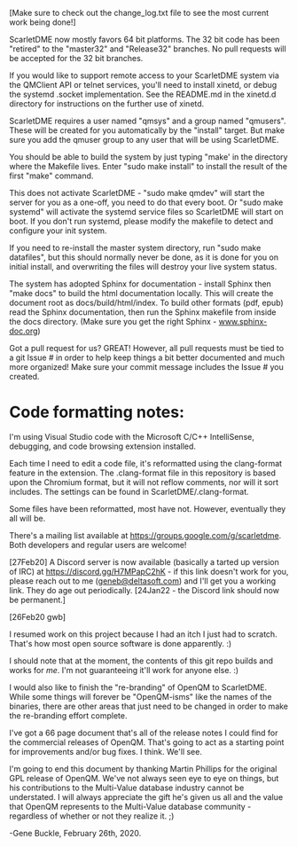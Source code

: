 [Make sure to check out the change_log.txt file to see the most
 current work being done!]

ScarletDME now mostly favors 64 bit platforms.  The 32 bit code has been
"retired" to the "master32" and "Release32" branches.  No pull requests will
be accepted for the 32 bit branches.

If you would like to support remote access to your ScarletDME system via
the QMClient API or telnet services, you'll need to install xinetd, or
debug the systemd .socket implementation. See the README.md in the
xinetd.d directory for instructions on the further use of xinetd.

ScarletDME requires a user named "qmsys" and a group named "qmusers".
These will be created for you automatically by the "install" target. But
make sure you add the qmuser group to any user that will be using
ScarletDME.

You should be able to build the system by just typing "make' in the
directory where the Makefile lives. Enter "sudo make install" to install
the result of the first "make" command.

This does not activate ScarletDME - "sudo make qmdev" will start the
server for you as a one-off, you need to do that every boot. Or "sudo
make systemd" will activate the systemd service files so ScarletDME will
start on boot. If you don't run systemd, please modify the makefile to
detect and configure your init system.

If you need to re-install the master system directory, run "sudo make
datafiles", but this should normally never be done, as it is done for
you on initial install, and overwriting the files will destroy your live
system status.

The system has adopted Sphinx for documentation - install Sphinx then
"make docs" to build the html documentation locally. This will create
the document root as docs/build/html/index. To build other formats (pdf,
epub) read the Sphinx documentation, then run the Sphinx makefile from
inside the docs directory. (Make sure you get the right Sphinx - www.sphinx-doc.org)

Got a pull request for us?  GREAT!  However, all pull requests must be tied to 
a git Issue # in order to help keep things a bit better documented and much
more organized!  Make sure your commit message includes the Issue # you created.

Code formatting notes:
=====================================================================
I'm using Visual Studio code with the Microsoft C/C++ IntelliSense, debugging,
and code browsing extension installed.

Each time I need to edit a code file, it's reformatted using the clang-format
feature in the extension.  The .clang-format file in this repository is based
upon the Chromium format, but it will not reflow comments, nor will it
sort includes.  The settings can be found in ScarletDME/.clang-format.

Some files have been reformatted, most have not.  However, eventually they all
will be.

There's a mailing list available at https://groups.google.com/g/scarletdme. 
Both developers and regular users are welcome!

[27Feb20] A Discord server is now available (basically a tarted up version of IRC) at
          https://discord.gg/H7MPapC2hK - if this link doesn't work for you,
          please reach out to me (geneb@deltasoft.com) and I'll get you a working
          link.  They do age out periodically. [24Jan22 - the Discord link should
          now be permanent.]

[26Feb20 gwb]

I resumed work on this project because I had an itch I just had to scratch.
That's how most open source software is done apparently. :)

I should note that at the moment, the contents of this git repo builds and
works for *me*.  I'm not guaranteeing it'll work for anyone else. :)

I would also like to finish the "re-branding" of OpenQM to ScarletDME.
While some things will forever be "OpenQM-isms" like the names of the binaries,
there are other areas that just need to be changed in order to make the
re-branding effort complete.

I've got a 66 page document that's all of the release notes I could find for
the commercial releases of OpenQM.  That's going to act as a starting point
for improvements and/or bug fixes.  I think.  We'll see.

I'm going to end this document by thanking Martin Phillips for the original
GPL release of OpenQM.  We've not always seen eye to eye on things, but his
contributions to the Multi-Value database industry cannot be understated.
I will always appreciate the gift he's given us all and the value that OpenQM
represents to the Multi-Value database community - regardless of whether or not
they realize it. ;)

-Gene Buckle, February 26th, 2020.
